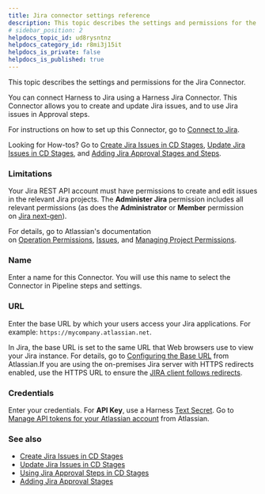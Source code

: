 ```yaml
---
title: Jira connector settings reference
description: This topic describes the settings and permissions for the Jira Connector.
# sidebar_position: 2
helpdocs_topic_id: ud8rysntnz
helpdocs_category_id: r8mi3j15it
helpdocs_is_private: false
helpdocs_is_published: true
---
```


This topic describes the settings and permissions for the Jira Connector.

You can connect Harness to Jira using a Harness Jira Connector. This Connector allows you to create and update Jira issues, and to use Jira issues in Approval steps.

For instructions on how to set up this Connector, go to [Connect to Jira](../../7_Connectors/Ticketing-Systems/connect-to-jira.md).

Looking for How-tos? Go to [Create Jira Issues in CD Stages](/docs/continuous-delivery/x-platform-cd-features/cd-steps/ticketing-systems/create-jira-issues-in-cd-stages/), [Update Jira Issues in CD Stages](/docs/continuous-delivery/x-platform-cd-features/cd-steps/ticketing-systems/update-jira-issues-in-cd-stages), and [Adding Jira Approval Stages and Steps](../adding-jira-approval-stages.md).

### Limitations

Your Jira REST API account must have permissions to create and edit issues in the relevant Jira projects. The **Administer Jira** permission includes all relevant permissions (as does the **Administrator** or **Member** permission on [Jira next-gen](https://confluence.atlassian.com/jirasoftwarecloud/overview-of-permissions-in-next-gen-projects-959283605.html)).

For details, go to Atlassian's documentation on [Operation Permissions](https://developer.atlassian.com/cloud/jira/platform/rest/v3/?utm_source=%2Fcloud%2Fjira%2Fplatform%2Frest%2F&utm_medium=302#permissions), [Issues](https://developer.atlassian.com/cloud/jira/platform/rest/v3/?utm_source=%2Fcloud%2Fjira%2Fplatform%2Frest%2F&utm_medium=302#api-group-Issues), and [Managing Project Permissions](https://confluence.atlassian.com/adminjiracloud/managing-project-permissions-776636362.html#Managingprojectpermissions-Projectpermissionsoverview).

### Name

Enter a name for this Connector. You will use this name to select the Connector in Pipeline steps and settings.

### URL

Enter the base URL by which your users access your Jira applications. For example: `https://mycompany.atlassian.net`.

In Jira, the base URL is set to the same URL that Web browsers use to view your Jira instance. For details, go to [Configuring the Base URL](https://confluence.atlassian.com/adminjiraserver071/configuring-the-base-url-802593107.html) from Atlassian.If you are using the on-premises Jira server with HTTPS redirects enabled, use the HTTPS URL to ensure the [JIRA client follows redirects](https://confluence.atlassian.com/adminjiraserver/running-jira-applications-over-ssl-or-https-938847764.html#:~:text=If%20you%20want%20to%20only,to%20the%20corresponding%20HTTPS%20URLs.).

### Credentials

Enter your credentials. For **API Key**, use a Harness [Text Secret](/docs/platform/Secrets/add-use-text-secrets). Go to [Manage API tokens for your Atlassian account](https://support.atlassian.com/atlassian-account/docs/manage-api-tokens-for-your-atlassian-account/) from Atlassian.

### See also

* [Create Jira Issues in CD Stages](/docs/continuous-delivery/x-platform-cd-features/cd-steps/ticketing-systems/create-jira-issues-in-cd-stages/)
* [Update Jira Issues in CD Stages](/docs/continuous-delivery/x-platform-cd-features/cd-steps/ticketing-systems/update-jira-issues-in-cd-stages)
* [Using Jira Approval Steps in CD Stages](/docs/continuous-delivery/x-platform-cd-features/cd-steps/approvals/using-harness-approval-steps-in-cd-stages/)
* [Adding Jira Approval Stages](../adding-jira-approval-stages.md)

